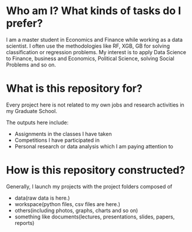 # Who am I? What kinds of tasks do I prefer?
I am a master student in Economics and Finance while working as a data scientist. I often use the methodologies like RF, XGB, GB for solving classification or regression problems. My interest is to apply Data Science to Finance, business and Economics, Political Science, solving Social Problems and so on.

# What is this repository for?
Every project here is not related to my own jobs and research activities in my Graduate School.

The outputs here include: <br>
- Assignments in the classes I have taken
- Competitions I have participated in
- Personal research or data analysis which I am paying attention to

# How is this repository constructed?
Generally, I launch my projects with the project folders composed of
- data(raw data is here.)
- workspace(python files, csv files are here.)
- others(including photos, graphs, charts and so on)
- something like documents(lectures, presentations, slides, papers, reports)
